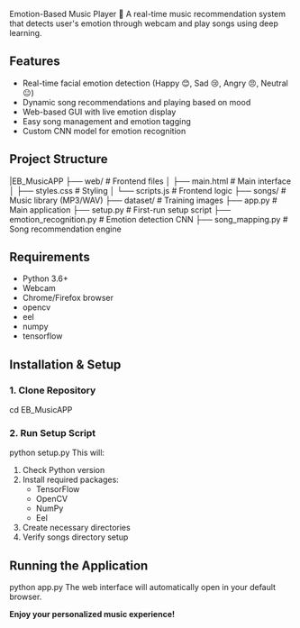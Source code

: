 Emotion-Based Music Player 🤖
A real-time music recommendation system that detects user's emotion through webcam and play songs using deep learning.

## Features
- Real-time facial emotion detection (Happy 😊, Sad 😢, Angry 😠, Neutral 😐)
- Dynamic song recommendations and playing based on mood
- Web-based GUI with live emotion display
- Easy song management and emotion tagging
- Custom CNN model for emotion recognition

## Project Structure
|EB_MusicAPP
├── web/ # Frontend files
│ ├── main.html # Main interface
│ ├── styles.css # Styling
│ └── scripts.js # Frontend logic
├── songs/ # Music library (MP3/WAV)
├── dataset/ # Training images
├── app.py # Main application
├── setup.py # First-run setup script
├── emotion_recognition.py # Emotion detection CNN
├── song_mapping.py # Song recommendation engine


## Requirements
- Python 3.6+
- Webcam
- Chrome/Firefox browser
- opencv
- eel
- numpy
- tensorflow 

## Installation & Setup

### 1. Clone Repository
cd EB_MusicAPP

### 2. Run Setup Script
python setup.py
This will:
1. Check Python version
2. Install required packages:
   - TensorFlow
   - OpenCV
   - NumPy
   - Eel
3. Create necessary directories
4. Verify songs directory setup


## Running the Application
python app.py
The web interface will automatically open in your default browser.


**Enjoy your personalized music experience!** 
